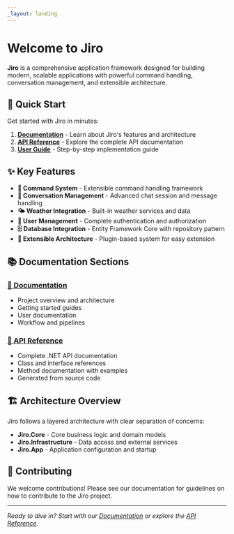 ```yaml
---
_layout: landing
---
```


# Welcome to Jiro

**Jiro** is a comprehensive application framework designed for building modern, scalable applications with powerful command handling, conversation management, and extensible architecture.

## 🚀 Quick Start

Get started with Jiro in minutes:

1. **[Documentation](docs/)** - Learn about Jiro's features and architecture
2. **[API Reference](api/)** - Explore the complete API documentation
3. **[User Guide](docs/user-guide.html)** - Step-by-step implementation guide

## ✨ Key Features

- **🎯 Command System** - Extensible command handling framework
- **💬 Conversation Management** - Advanced chat session and message handling
- **🌤️ Weather Integration** - Built-in weather services and data
- **👤 User Management** - Complete authentication and authorization
- **🗄️ Database Integration** - Entity Framework Core with repository pattern
- **🔌 Extensible Architecture** - Plugin-based system for easy extension

## 📚 Documentation Sections

### [📖 Documentation](docs/)

- Project overview and architecture
- Getting started guides
- User documentation
- Workflow and pipelines

### [🔧 API Reference](api/)

- Complete .NET API documentation
- Class and interface references
- Method documentation with examples
- Generated from source code

## 🏗️ Architecture Overview

Jiro follows a layered architecture with clear separation of concerns:

- **Jiro.Core** - Core business logic and domain models
- **Jiro.Infrastructure** - Data access and external services
- **Jiro.App** - Application configuration and startup

## 🤝 Contributing

We welcome contributions! Please see our documentation for guidelines on how to contribute to the Jiro project.

---

*Ready to dive in? Start with our [Documentation](docs/) or explore the [API Reference](api/).*